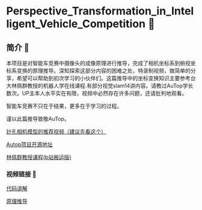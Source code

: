 # Perspective_Transformation_in_Intelligent_Vehicle_Competition 🚀️

## 简介 📖

本项目是对智能车竞赛中摄像头的成像原理进行推导，完成了相机坐标系到俯视坐标系变换的原理推导。深知探索这部分内容的困难之处，特录制视频，做简单的分享，希望可以帮助到初次学习的小伙伴们。这篇推导中的坐标变换知识主要参考台大林佩群教授的机器人学在线课程.有部分视觉slam14讲内容。请教过AuTop学长数次。UP主本人水平实在有限，视频中必然存在许多问题，还请批判地观看。

智能车竞赛不只在于结果，更多在于学习的过程。

谨以此篇推导致敬AuTop。

[针孔相机模型的推荐视频（建议先看这个）](https://www.bilibili.com/video/BV1Rh411o7Jb)

[Autop项目开源地址](https://zhuanlan.zhihu.com/p/391252945)

[林佩群教授课程(b站搬运版)](https://www.bilibili.com/video/BV1v4411H7ez)

### 视频链接 🔗

[代码讲解](https://www.bilibili.com/video/BV1Hk4y1n7NE)

[原理推导](https://www.bilibili.com/video/BV1f14y1U7BF)